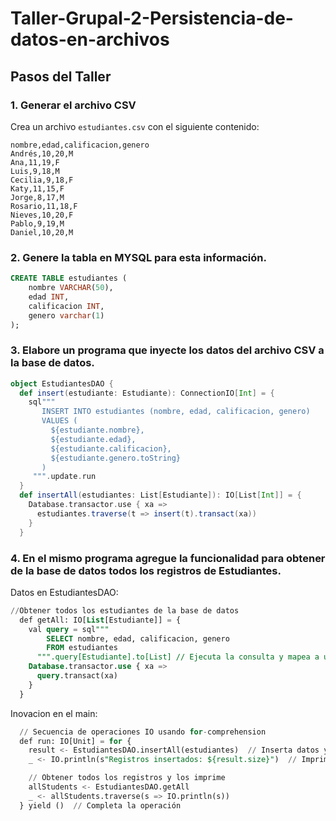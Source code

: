 # Taller-Grupal-2-Persistencia-de-datos-en-archivos


## Pasos del Taller

### 1. Generar el archivo CSV

Crea un archivo `estudiantes.csv` con el siguiente contenido:

```csv
nombre,edad,calificacion,genero
Andrés,10,20,M
Ana,11,19,F
Luis,9,18,M
Cecilia,9,18,F
Katy,11,15,F
Jorge,8,17,M
Rosario,11,18,F
Nieves,10,20,F
Pablo,9,19,M
Daniel,10,20,M
```

### 2. Genere la tabla en MYSQL para esta información.

```sql
CREATE TABLE estudiantes (
    nombre VARCHAR(50),
    edad INT,
    calificacion INT,
    genero varchar(1)
);
```

### 3. Elabore un programa que inyecte los datos del archivo CSV a la base de datos. 

```scala
object EstudiantesDAO {
  def insert(estudiante: Estudiante): ConnectionIO[Int] = {
    sql"""
       INSERT INTO estudiantes (nombre, edad, calificacion, genero)
       VALUES (
         ${estudiante.nombre},
         ${estudiante.edad},
         ${estudiante.calificacion},
         ${estudiante.genero.toString}
       )
     """.update.run
  }
  def insertAll(estudiantes: List[Estudiante]): IO[List[Int]] = {
    Database.transactor.use { xa =>
      estudiantes.traverse(t => insert(t).transact(xa))
    }
  }

```


### 4. En el mismo programa agregue la funcionalidad para obtener de la base de datos todos los registros de Estudiantes. 

Datos en EstudiantesDAO:

```sql
//Obtener todos los estudiantes de la base de datos
  def getAll: IO[List[Estudiante]] = {
    val query = sql"""
        SELECT nombre, edad, calificacion, genero
        FROM estudiantes
      """.query[Estudiante].to[List] // Ejecuta la consulta y mapea a una lista de Estudiantes
    Database.transactor.use { xa =>
      query.transact(xa)
    }
  }
```

Inovacion en el main:

```sql
  // Secuencia de operaciones IO usando for-comprehension
  def run: IO[Unit] = for {
    result <- EstudiantesDAO.insertAll(estudiantes)  // Inserta datos y extrae resultado con <-
    _ <- IO.println(s"Registros insertados: ${result.size}")  // Imprime cantidad

    // Obtener todos los registros y los imprime
    allStudents <- EstudiantesDAO.getAll
    _ <- allStudents.traverse(s => IO.println(s))
  } yield ()  // Completa la operación
```
